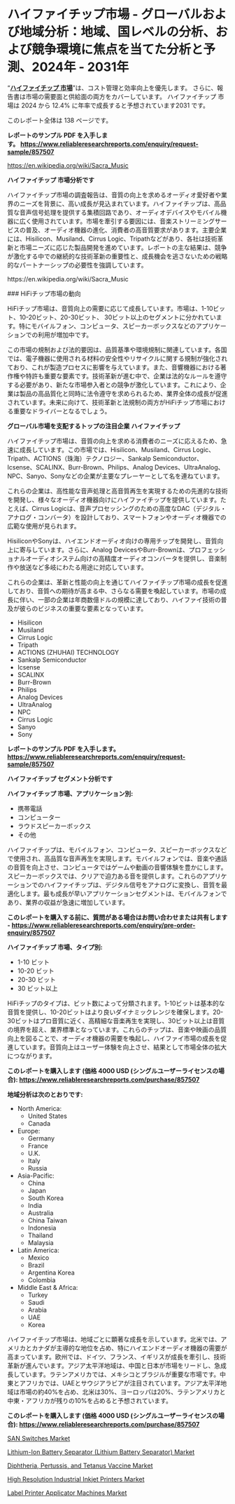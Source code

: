 <p><h1>ハイファイチップ市場 - グローバルおよび地域分析：地域、国レベルの分析、および競争環境に焦点を当てた分析と予測、2024年 - 2031年</h1></p><p>&ldquo;<strong><a href="https://www.reliableresearchreports.com/hifi-chip-r857507?utm_campaign=110&utm_medium=9&utm_source=Github&utm_content=ia&utm_term=31102024&utm_id=hifi-chip">ハイファイチップ 市場</a></strong>&rdquo;は、コスト管理と効率向上を優先します。 さらに、報告書は市場の需要面と供給面の両方をカバーしています。 ハイファイチップ 市場は 2024 から 12.4% に年率で成長すると予想されています2031 です。</p>
<p>このレポート全体は 138 ページです。</p>
<p><strong>レポートのサンプル PDF を入手します。&nbsp;<a href="https://www.reliableresearchreports.com/enquiry/request-sample/857507?utm_campaign=110&utm_medium=9&utm_source=Github&utm_content=ia&utm_term=31102024&utm_id=hifi-chip">https://www.reliableresearchreports.com/enquiry/request-sample/857507</a></strong></p>
<p><a href="https://en.wikipedia.org/wiki/Sacra_Music?utm_campaign=110&utm_medium=9&utm_source=Github&utm_content=ia&utm_term=31102024&utm_id=hifi-chip">https://en.wikipedia.org/wiki/Sacra_Music</a></p>
<p><strong>ハイファイチップ 市場分析です</strong></p>
<p><p>ハイファイチップ市場の調査報告は、音質の向上を求めるオーディオ愛好者や業界のニーズを背景に、高い成長が見込まれています。ハイファイチップは、高品質な音声信号処理を提供する集積回路であり、オーディオデバイスやモバイル機器に広く使用されています。市場を牽引する要因には、音楽ストリーミングサービスの普及、オーディオ機器の進化、消費者の高音質要求があります。主要企業には、Hisilicon、Musiland、Cirrus Logic、Tripathなどがあり、各社は技術革新と市場ニーズに応じた製品開発を進めています。レポートの主な結果は、競争が激化する中での継続的な技術革新の重要性と、成長機会を逃さないための戦略的なパートナーシップの必要性を強調しています。</p></p>
<p>https://en.wikipedia.org/wiki/Sacra_Music</p>
<p><p>### HiFiチップ市場の動向</p><p>HiFiチップ市場は、音質向上の需要に応じて成長しています。市場は、1-10ビット、10-20ビット、20-30ビット、 30ビット以上のセグメントに分かれています。特にモバイルフォン、コンピュータ、スピーカーボックスなどのアプリケーションでの利用が増加中です。</p><p>この市場の規制および法的要因は、品質基準や環境規制に関連しています。各国では、電子機器に使用される材料の安全性やリサイクルに関する規制が強化されており、これが製造プロセスに影響を与えています。また、音響機器における著作権や特許も重要な要素です。技術革新が進む中で、企業は法的なルールを遵守する必要があり、新たな市場参入者との競争が激化しています。これにより、企業は製品の高品質化と同時に法令遵守を求められるため、業界全体の成長が促進されています。未来に向けて、技術革新と法規制の両方がHiFiチップ市場における重要なドライバーとなるでしょう。</p></p>
<p><strong>グローバル市場を支配するトップの注目企業 ハイファイチップ</strong></p>
<p><p>ハイファイチップ市場は、音質の向上を求める消費者のニーズに応えるため、急速に成長しています。この市場では、Hisilicon、Musiland、Cirrus Logic、Tripath、ACTIONS（珠海）テクノロジー、Sankalp Semiconductor、Icsense、SCALINX、Burr-Brown、Philips、Analog Devices、UltraAnalog、NPC、Sanyo、Sonyなどの企業が主要なプレーヤーとして名を連ねています。</p><p>これらの企業は、高性能な音声処理と高音質再生を実現するための先進的な技術を開発し、様々なオーディオ機器向けにハイファイチップを提供しています。たとえば、Cirrus Logicは、音声プロセッシングのための高度なDAC（デジタル・アナログ・コンバータ）を設計しており、スマートフォンやオーディオ機器での広範な使用が見られます。</p><p>HisiliconやSonyは、ハイエンドオーディオ向けの専用チップを開発し、音質向上に寄与しています。さらに、Analog DevicesやBurr-Brownは、プロフェッショナルオーディオシステム向けの高精度オーディオコンバータを提供し、音楽制作や放送など多岐にわたる用途に対応しています。</p><p>これらの企業は、革新と性能の向上を通じてハイファイチップ市場の成長を促進しており、音質への期待が高まる中、さらなる需要を喚起しています。市場の成長に伴い、一部の企業は年商数億ドルの規模に達しており、ハイファイ技術の普及が彼らのビジネスの重要な要素となっています。</p></p>
<p><ul><li>Hisilicon</li><li>Musiland</li><li>Cirrus Logic</li><li>Tripath</li><li>ACTIONS (ZHUHAI) TECHNOLOGY</li><li>Sankalp Semiconductor</li><li>Icsense</li><li>SCALINX</li><li>Burr-Brown</li><li>Philips</li><li>Analog Devices</li><li>UltraAnalog</li><li>NPC</li><li>Cirrus Logic</li><li>Sanyo</li><li>Sony</li></ul></p>
<p><strong>レポートのサンプル PDF を入手します。 <a href="https://www.reliableresearchreports.com/enquiry/request-sample/857507?utm_campaign=110&utm_medium=9&utm_source=Github&utm_content=ia&utm_term=31102024&utm_id=hifi-chip">https://www.reliableresearchreports.com/enquiry/request-sample/857507</a></strong></p>
<p><strong>ハイファイチップ セグメント分析です</strong></p>
<p><strong>ハイファイチップ 市場、アプリケーション別:</strong></p>
<p><ul><li>携帯電話</li><li>コンピューター</li><li>ラウドスピーカーボックス</li><li>その他</li></ul></p>
<p><p>ハイファイチップは、モバイルフォン、コンピュータ、スピーカーボックスなどで使用され、高品質な音声再生を実現します。モバイルフォンでは、音楽や通話の音質を向上させ、コンピュータではゲームや動画の音響体験を豊かにします。スピーカーボックスでは、クリアで迫力ある音を提供します。これらのアプリケーションでのハイファイチップは、デジタル信号をアナログに変換し、音質を最適化します。最も成長が早いアプリケーションセグメントは、モバイルフォンであり、業界の収益が急速に増加しています。</p></p>
<p><strong>このレポートを購入する前に、質問がある場合はお問い合わせまたは共有します - <a href="https://www.reliableresearchreports.com/enquiry/pre-order-enquiry/857507?utm_campaign=110&utm_medium=9&utm_source=Github&utm_content=ia&utm_term=31102024&utm_id=hifi-chip">https://www.reliableresearchreports.com/enquiry/pre-order-enquiry/857507</a></strong></p>
<p><strong>ハイファイチップ 市場、タイプ別:</strong></p>
<p><ul><li>1-10 ビット</li><li>10-20 ビット</li><li>20-30 ビット</li><li>30 ビット以上</li></ul></p>
<p><p>HiFiチップのタイプは、ビット数によって分類されます。1-10ビットは基本的な音質を提供し、10-20ビットはより良いダイナミックレンジを確保します。20-30ビットはプロ音質に近く、高精細な音楽再生を実現し、30ビット以上は音質の境界を超え、業界標準となっています。これらのチップは、音楽や映画の品質向上を図ることで、オーディオ機器の需要を喚起し、ハイファイ市場の成長を促進しています。音質向上はユーザー体験を向上させ、結果として市場全体の拡大につながります。</p></p>
<p><strong>このレポートを購入します (価格 4000 USD (シングルユーザーライセンスの場合): <a href="https://www.reliableresearchreports.com/purchase/857507?utm_campaign=110&utm_medium=9&utm_source=Github&utm_content=ia&utm_term=31102024&utm_id=hifi-chip">https://www.reliableresearchreports.com/purchase/857507</a></strong></p>
<p><strong>地域分析は次のとおりです:</strong></p>
<p><ul>
    <li>
        North America:
        <ul>
            <li>United States</li>
            <li>Canada</li>
        </ul>
    </li>
    <li>
        Europe:
        <ul>
            <li>Germany</li>
            <li>France</li>
            <li>U.K.</li>
            <li>Italy</li>
            <li>Russia</li>
        </ul>
    </li>
    <li>
        Asia-Pacific:
        <ul>
            <li>China</li>
            <li>Japan</li>
            <li>South Korea</li>
            <li>India</li>
            <li>Australia</li>
            <li>China Taiwan</li>
            <li>Indonesia</li>
            <li>Thailand</li>
            <li>Malaysia</li>
        </ul>
    </li>
    <li>
        Latin America:
        <ul>
            <li>Mexico</li>
            <li>Brazil</li>
            <li>Argentina Korea</li>
            <li>Colombia</li>
        </ul>
    </li>
    <li>
        Middle East & Africa:
        <ul>
            <li>Turkey</li>
            <li>Saudi</li>
            <li>Arabia</li>
            <li>UAE</li>
            <li>Korea</li>
        </ul>
    </li>
    </ul></p>
<p><p>ハイファイチップ市場は、地域ごとに顕著な成長を示しています。北米では、アメリカとカナダが主導的な地位を占め、特にハイエンドオーディオ機器の需要が高まっています。欧州では、ドイツ、フランス、イギリスが成長を牽引し、技術革新が進んでいます。アジア太平洋地域は、中国と日本が市場をリードし、急成長しています。ラテンアメリカでは、メキシコとブラジルが重要な市場です。中東とアフリカでは、UAEとサウジアラビアが注目されています。アジア太平洋地域は市場の約40%を占め、北米は30%、ヨーロッパは20%、ラテンアメリカと中東・アフリカが残りの10%を占めると予想されています。</p></p>
<p><strong>このレポートを購入します (価格 4000 USD (シングルユーザーライセンスの場合): <a href="https://www.reliableresearchreports.com/purchase/857507?utm_campaign=110&utm_medium=9&utm_source=Github&utm_content=ia&utm_term=31102024&utm_id=hifi-chip">https://www.reliableresearchreports.com/purchase/857507</a></strong></p>
<p><p><a href="https://www.linkedin.com/pulse/global-san-switches-industry-analysis-share-growth-trends-forecast-nsohe?utm_campaign=110&utm_medium=9&utm_source=Github&utm_content=ia&utm_term=31102024&utm_id=hifi-chip">SAN Switches Market</a></p><p><a href="https://www.linkedin.com/pulse/global-lithium-ion-battery-separator-lithium-market-landscape-1mtee?utm_campaign=110&utm_medium=9&utm_source=Github&utm_content=ia&utm_term=31102024&utm_id=hifi-chip">Lithium-Ion Battery Separator (Lithium Battery Separator) Market</a></p><p><a href="https://www.linkedin.com/pulse/diphtheria-pertussis-tetanus-vaccine-industry-insights-vbe5e?utm_campaign=110&utm_medium=9&utm_source=Github&utm_content=ia&utm_term=31102024&utm_id=hifi-chip">Diphtheria, Pertussis, and Tetanus Vaccine Market</a></p><p><a href="https://issuu.com/reportprime-2/docs/high-resolution-industrial-inkjet-p_94a4a362382977?utm_campaign=110&utm_medium=9&utm_source=Github&utm_content=ia&utm_term=31102024&utm_id=hifi-chip">High Resolution Industrial Inkjet Printers Market</a></p><p><a href="https://issuu.com/reportprime-2/docs/label-printer-applicator-machines-m_0438cf54c2ea71?utm_campaign=110&utm_medium=9&utm_source=Github&utm_content=ia&utm_term=31102024&utm_id=hifi-chip">Label Printer Applicator Machines Market</a></p></p>